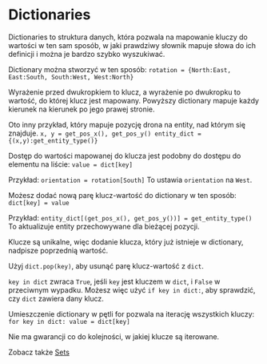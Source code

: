 # Dictionaries
Dictionaries to struktura danych, która pozwala na mapowanie kluczy do wartości w ten sam sposób, w jaki prawdziwy słownik mapuje słowa do ich definicji i można je bardzo szybko wyszukiwać.

Dictionary można stworzyć w ten sposób:
`rotation = {North:East, East:South, South:West, West:North}`

Wyrażenie przed dwukropkiem to klucz, a wyrażenie po dwukropku to wartość, do której klucz jest mapowany. Powyższy dictionary mapuje każdy kierunek na kierunek po jego prawej stronie.

Oto inny przykład, który mapuje pozycję drona na entity, nad którym się znajduje.
`x, y = get_pos_x(), get_pos_y()
entity_dict = {(x,y):get_entity_type()}`

Dostęp do wartości mapowanej do klucza jest podobny do dostępu do elementu na liście:
`value = dict[key]`

Przykład:
`orientation = rotation[South]`
To ustawia `orientation` na `West`.

Możesz dodać nową parę klucz-wartość do dictionary w ten sposób:
`dict[key] = value`

Przykład:
`entity_dict[(get_pos_x(), get_pos_y())] = get_entity_type()`
To aktualizuje entity przechowywane dla bieżącej pozycji.

Klucze są unikalne, więc dodanie klucza, który już istnieje w dictionary, nadpisze poprzednią wartość.

Użyj `dict.pop(key)`, aby usunąć parę klucz-wartość z `dict`.

`key in dict` zwraca `True`, jeśli `key` jest kluczem w `dict`, i `False` w przeciwnym wypadku. Możesz więc użyć `if key in dict:`, aby sprawdzić, czy `dict` zawiera dany klucz.

Umieszczenie dictionary w pętli for pozwala na iterację wszystkich kluczy:
`for key in dict:
	value = dict[key]`

Nie ma gwarancji co do kolejności, w jakiej klucze są iterowane.

Zobacz także [Sets](docs/scripting/sets.md)